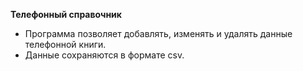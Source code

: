 **Телефонный справочник**
* Программа позволяет добавлять, изменять и удалять данные телефонной книги.
* Данные сохраняются в формате csv.